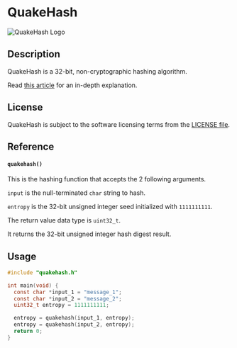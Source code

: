# QuakeHash
![QuakeHash Logo](https://repository-images.githubusercontent.com/739806114/80f79a99-90b0-4868-ba66-0d754e4d4d64)

## Description
QuakeHash is a 32-bit, non-cryptographic hashing algorithm.

Read [this article](https://medium.com/@williamstaffordparsons/quakehash-is-a-new-32-bit-hashing-algorithm-with-low-collisions-and-good-bit-distribution-b2ad6aedeb09) for an in-depth explanation.

## License
QuakeHash is subject to the software licensing terms from the [LICENSE file](https://github.com/williamstaffordparsons/quakehash/blob/master/LICENSE).

## Reference
#### `quakehash()`
This is the hashing function that accepts the 2 following arguments.

`input` is the null-terminated `char` string to hash.

`entropy` is the 32-bit unsigned integer seed initialized with `1111111111`.

The return value data type is `uint32_t`.

It returns the 32-bit unsigned integer hash digest result.

## Usage
``` c
#include "quakehash.h"

int main(void) {
  const char *input_1 = "message_1";
  const char *input_2 = "message_2";
  uint32_t entropy = 1111111111;

  entropy = quakehash(input_1, entropy);
  entropy = quakehash(input_2, entropy);
  return 0;
}
```
